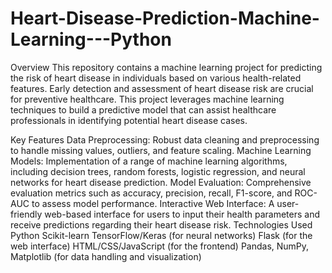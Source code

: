 # Heart-Disease-Prediction-Machine-Learning---Python
Overview
This repository contains a machine learning project for predicting the risk of heart disease in individuals based on various health-related features. Early detection and assessment of heart disease risk are crucial for preventive healthcare. This project leverages machine learning techniques to build a predictive model that can assist healthcare professionals in identifying potential heart disease cases.

Key Features
Data Preprocessing: Robust data cleaning and preprocessing to handle missing values, outliers, and feature scaling.
Machine Learning Models: Implementation of a range of machine learning algorithms, including decision trees, random forests, logistic regression, and neural networks for heart disease prediction.
Model Evaluation: Comprehensive evaluation metrics such as accuracy, precision, recall, F1-score, and ROC-AUC to assess model performance.
Interactive Web Interface: A user-friendly web-based interface for users to input their health parameters and receive predictions regarding their heart disease risk.
Technologies Used
Python
Scikit-learn
TensorFlow/Keras (for neural networks)
Flask (for the web interface)
HTML/CSS/JavaScript (for the frontend)
Pandas, NumPy, Matplotlib (for data handling and visualization)







